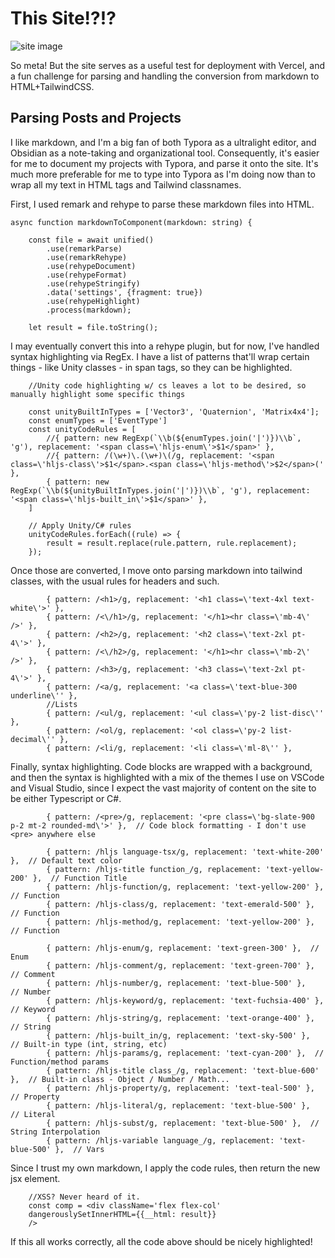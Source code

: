 # This Site!?!?

![site image](https://i.gyazo.com/7912980e3a167ccd093c2672ea33693b.png)

So meta! But the site serves as a useful test for deployment with Vercel, and a fun challenge for parsing and handling the conversion from markdown to HTML+TailwindCSS.

## Parsing Posts and Projects

I like markdown, and I'm a big fan of both Typora as a ultralight editor, and Obsidian as a note-taking and organizational tool. Consequently, it's easier for me to document my projects with Typora, and parse it onto the site. It's much more preferable for me to type into Typora as I'm doing now than to wrap all my text in HTML tags and Tailwind classnames.

 First, I used remark and rehype to parse these markdown files into HTML.

```tsx
async function markdownToComponent(markdown: string) {    

    const file = await unified()
        .use(remarkParse)
        .use(remarkRehype)
        .use(rehypeDocument)
        .use(rehypeFormat)
        .use(rehypeStringify)
        .data('settings', {fragment: true})
        .use(rehypeHighlight)
        .process(markdown);

    let result = file.toString(); 

```

I may eventually convert this into a rehype plugin, but for now, I've handled syntax highlighting via RegEx. I have a list of patterns that'll wrap certain things - like Unity classes - in span tags, so they can be highlighted.

```tsx
    //Unity code highlighting w/ cs leaves a lot to be desired, so manually highlight some specific things
    
    const unityBuiltInTypes = ['Vector3', 'Quaternion', 'Matrix4x4'];
    const enumTypes = ['EventType']
    const unityCodeRules = [
        //{ pattern: new RegExp(`\\b(${enumTypes.join('|')})\\b`, 'g'), replacement: '<span class=\'hljs-enum\'>$1</span>' },
        //{ pattern: /(\w+)\.(\w+)\(/g, replacement: '<span class=\'hljs-class\'>$1</span>.<span class=\'hljs-method\'>$2</span>(' },
        { pattern: new RegExp(`\\b(${unityBuiltInTypes.join('|')})\\b`, 'g'), replacement: '<span class=\'hljs-built_in\'>$1</span>' },
    ]
        
    // Apply Unity/C# rules
    unityCodeRules.forEach((rule) => {
        result = result.replace(rule.pattern, rule.replacement);
    });
```

Once those are converted, I move onto parsing markdown into tailwind classes, with the usual rules for headers and such.

```tsx
		{ pattern: /<h1>/g, replacement: '<h1 class=\'text-4xl text-white\'>' },
        { pattern: /<\/h1>/g, replacement: '</h1><hr class=\'mb-4\' />' },
        { pattern: /<h2>/g, replacement: '<h2 class=\'text-2xl pt-4\'>' },
        { pattern: /<\/h2>/g, replacement: '</h1><hr class=\'mb-2\' />' },
        { pattern: /<h3>/g, replacement: '<h3 class=\'text-2xl pt-4\'>' },
        { pattern: /<a/g, replacement: '<a class=\'text-blue-300 underline\'' },
        //Lists
        { pattern: /<ul/g, replacement: '<ul class=\'py-2 list-disc\'' },
        { pattern: /<ol/g, replacement: '<ol class=\'py-2 list-decimal\'' },
        { pattern: /<li/g, replacement: '<li class=\'ml-8\'' },
```

Finally, syntax highlighting. Code blocks are wrapped with a background, and then the syntax is highlighted with a mix of the themes I use on VSCode and Visual Studio, since I expect the vast majority of content on the site to be either Typescript or C#.

```tsx
        { pattern: /<pre>/g, replacement: '<pre class=\'bg-slate-900 p-2 mt-2 rounded-md\'>' },  // Code block formatting - I don't use <pre> anywhere else

        { pattern: /hljs language-tsx/g, replacement: 'text-white-200' },  // Default text color
        { pattern: /hljs-title function_/g, replacement: 'text-yellow-200' },  // Function Title
        { pattern: /hljs-function/g, replacement: 'text-yellow-200' },  // Function
        { pattern: /hljs-class/g, replacement: 'text-emerald-500' },  // Function
        { pattern: /hljs-method/g, replacement: 'text-yellow-200' },  // Function

        { pattern: /hljs-enum/g, replacement: 'text-green-300' },  // Enum
        { pattern: /hljs-comment/g, replacement: 'text-green-700' },  // Comment
        { pattern: /hljs-number/g, replacement: 'text-blue-500' },   // Number
        { pattern: /hljs-keyword/g, replacement: 'text-fuchsia-400' }, // Keyword
        { pattern: /hljs-string/g, replacement: 'text-orange-400' },  // String
        { pattern: /hljs-built_in/g, replacement: 'text-sky-500' },  // Built-in type (int, string, etc)
        { pattern: /hljs-params/g, replacement: 'text-cyan-200' },  // Function/method params
        { pattern: /hljs-title class_/g, replacement: 'text-blue-600' },  // Built-in class - Object / Number / Math...
        { pattern: /hljs-property/g, replacement: 'text-teal-500' },  // Property
        { pattern: /hljs-literal/g, replacement: 'text-blue-500' },  // Literal
        { pattern: /hljs-subst/g, replacement: 'text-blue-500' },  // String Interpolation
        { pattern: /hljs-variable language_/g, replacement: 'text-blue-500' },  // Vars
```

Since I trust my own markdown, I apply the code rules, then return the new jsx element.

```tsx
    //XSS? Never heard of it.
    const comp = <div className='flex flex-col'
    dangerouslySetInnerHTML={{__html: result}} 
    />
```

If this all works correctly, all the code above should be nicely highlighted!